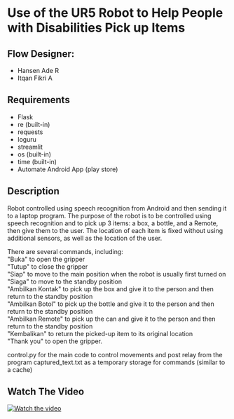 # Use of the UR5 Robot to Help People with Disabilities Pick up Items

## Flow Designer:
- Hansen Ade R
- Itqan Fikri A

## Requirements
- Flask
- re (built-in)
- requests
- loguru
- streamlit
- os (built-in)
- time (built-in)
- Automate Android App (play store)

## Description
Robot controlled using speech recognition from Android and then sending it to a laptop program. The purpose of the robot is to be controlled using speech recognition and to pick up 3 items: a box, a bottle, and a Remote, then give them to the user. The location of each item is fixed without using additional sensors, as well as the location of the user.

There are several commands, including:\
"Buka" to open the gripper\
"Tutup" to close the gripper\
"Siap" to move to the main position when the robot is usually first turned on\
"Siaga" to move to the standby position\
"Ambilkan Kontak" to pick up the box and give it to the person and then return to the standby position\
"Ambilkan Botol" to pick up the bottle and give it to the person and then return to the standby position\
"Ambilkan Remote" to pick up the can and give it to the person and then return to the standby position\
"Kembalikan" to return the picked-up item to its original location\
"Thank you" to open the gripper.


control.py for the main code to control movements and post relay from the program
captured_text.txt as a temporary storage for commands (similar to a cache)

## Watch The Video
[![Watch the video](https://img.youtube.com/vi/BW0KCbU4CX4/maxresdefault.jpg)](https://youtu.be/BW0KCbU4CX4)
